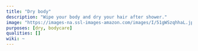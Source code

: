 ```yaml
---
title: "Dry body"
description: "Wipe your body and dry your hair after shower."
image: "https://images-na.ssl-images-amazon.com/images/I/51gWSzqhhaL.jpg"
purposes: [dry, bodycare]
qualities: []
wiki: ~
---
```


